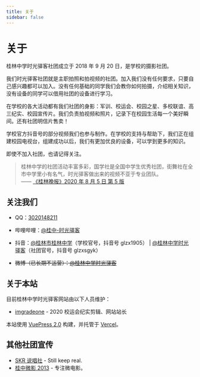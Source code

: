 ```yaml
---
title: 关于
sidebar: false
---
```


# 关于

桂林中学时光驿客社团成立于 2018 年 9 月 20 日，是学校的摄影社团。

我们时光驿客社团就是主职拍照和拍视频的社团。加入我们没有任何要求，只要自己感兴趣都可以加入。没有任何基础的同学我们会教你如何拍摄，介绍相关知识，没有设备的同学可以借用社团的设备进行学习。

在学校的各大活动都有我们社团的身影：军训、校运会、校园之星、多校联谊、高三纪实、校园宣传片。我们负责拍视频和照片，记录下在校园生活每一个美好瞬间。还有社团明信片售卖！

学校官方抖音号的部分视频我们也参与制作。在学校的支持与帮助下，我们正在组建校园电视台，组建成功以后，我们有更加优良的设备，可以学到更多的知识。

即使不加入社团，也请记得关注。

> 桂林中学的社团活动丰富多彩，国学社是全国中学生优秀社团，街舞社在全市中学里小有名气，时光驿客做出来的视频不亚于专业团队。  
> —— [《桂林晚报》2020 年 8 月 5 日 第 5 版](http://epaper.guilinlife.com/glwb/html/2020-08/05/content_1758933.htm?div=-1)

## 关注我们
- QQ：[3020148211](https://3020148211.qzone.qq.com)

- 哔哩哔哩：[@桂中-时光驿客](https://space.bilibili.com/378560080/)  

- 抖音：[@桂林市桂林中学](https://www.douyin.com/user/MS4wLjABAAAAiJPzu3OXepzsLYkJpaRcusbHumfpGp9yjiZ6TR1mRUY)（学校官号，抖音号 glzx1905） | [@桂林中学时光驿客](https://www.douyin.com/user/MS4wLjABAAAAmstzN5xTosFAxGRUOT2P-6JNrMOWIJ0yLr3EcOObrAw)（社团官号，抖音号 glzxsgyk）

- ~~微博（已长期不运营）：[@桂林中学时光驿客](https://weibo.com/u/6716656101)~~

## 关于本站

目前桂林中学时光驿客网站由以下人员维护：

- [imgradeone](https://github.com/imgradeone) - 2020 校运会纪实剪辑、网站站长

本站使用 [VuePress 2.0](https://v2.vuepress.vuejs.org/zh/) 构建，并托管于 [Vercel](https://vercel.com)。

## 其他社团宣传

- [SKR 说唱社](https://space.bilibili.com/1165250380) - Still keep real.
- [桂中微影 2013](https://space.bilibili.com/442528905) - 专注微电影。
